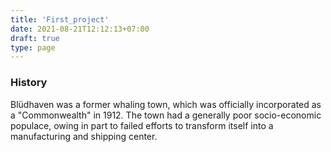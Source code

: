 ```yaml
---
title: 'First_project'
date: 2021-08-21T12:12:13+07:00
draft: true
type: page
---
```


### History

Blüdhaven was a former whaling town, which was officially incorporated as a "Commonwealth" in 1912. The town had a generally poor socio-economic populace, owing in part to failed efforts to transform itself into a manufacturing and shipping center.
